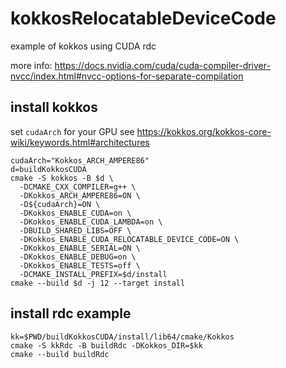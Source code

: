 # kokkosRelocatableDeviceCode
example of kokkos using CUDA rdc

more info:
https://docs.nvidia.com/cuda/cuda-compiler-driver-nvcc/index.html#nvcc-options-for-separate-compilation

## install kokkos

set `cudaArch` for your GPU
see https://kokkos.org/kokkos-core-wiki/keywords.html#architectures

```
cudaArch="Kokkos_ARCH_AMPERE86" 
d=buildKokkosCUDA
cmake -S kokkos -B $d \
  -DCMAKE_CXX_COMPILER=g++ \
  -DKokkos_ARCH_AMPERE86=ON \
  -D${cudaArch}=ON \
  -DKokkos_ENABLE_CUDA=on \
  -DKokkos_ENABLE_CUDA_LAMBDA=on \
  -DBUILD_SHARED_LIBS=OFF \
  -DKokkos_ENABLE_CUDA_RELOCATABLE_DEVICE_CODE=ON \
  -DKokkos_ENABLE_SERIAL=ON \
  -DKokkos_ENABLE_DEBUG=on \
  -DKokkos_ENABLE_TESTS=off \
  -DCMAKE_INSTALL_PREFIX=$d/install
cmake --build $d -j 12 --target install
```

## install rdc example

```
kk=$PWD/buildKokkosCUDA/install/lib64/cmake/Kokkos
cmake -S kkRdc -B buildRdc -DKokkos_DIR=$kk
cmake --build buildRdc
```
